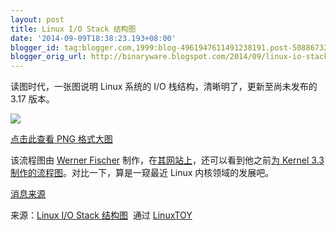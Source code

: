```yaml
---
layout: post
title: Linux I/O Stack 结构图
date: '2014-09-09T18:38:23.193+08:00'
blogger_id: tag:blogger.com,1999:blog-4961947611491238191.post-5088673258436012955
blogger_orig_url: http://binaryware.blogspot.com/2014/09/linux-io-stack.html
---
```


读图时代，一张图说明 Linux 系统的 I/O 栈结构，清晰明了，更新至尚未发布的
3.17 版本。

[![](http://www.thomas-krenn.com/de/wikiDE/images/8/86/Linux-storage-stack-diagram_v3.17.png)](http://www.thomas-krenn.com/de/wikiDE/images/8/86/Linux-storage-stack-diagram_v3.17.png)

[点击此查看 PNG
格式大图](http://www.thomas-krenn.com/de/wikiDE/images/8/86/Linux-storage-stack-diagram_v3.17.png)

该流程图由 [Werner
Fischer](http://www.thomas-krenn.com/en/wiki/Benutzer:Wfischer)
制作，在[其网站上](http://www.thomas-krenn.com/en/wiki/Linux_Storage_Stack_Diagram)，还可以看到他之前[为
Kernel 3.3
制作的流程图](http://www.thomas-krenn.com/de/wikiDE/images/d/da/Linux-io-stack-diagram_v1.0.png)。对比一下，算是一窥最近
Linux 内核领域的发展吧。

[消息来源](https://plus.google.com/u/0/105935925965639365455/posts/hvkxFnDbo21)

来源：[Linux I/O Stack
结构图](https://linuxtoy.org/archives/linux-io-stack-%E7%BB%93%E6%9E%84%E5%9B%BE.html)  通过 [LinuxTOY](https://linuxtoy.org/)
